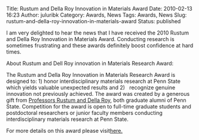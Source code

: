 Title: Rustum and Della Roy Innovation in Materials Award
Date: 2010-02-13 16:23
Author: juluribk
Category: Awards, News
Tags: Awards, News
Slug: rustum-and-della-roy-innovation-in-materials-award
Status: published

I am very delighted to hear the news that I have received the 2010 Rustum and Della Roy Innovation in Materials Award. Conducting research is sometimes frustrating and these awards definitely boost confidence at hard times.

About Rustum and Dell Roy innovation in Materials Research Award:

The Rustum and Della Roy Innovation in Materials Research Award is designed to: 1) honor interdisciplinary materials research at Penn State which yields valuable unexpected results and 2)   recognize genuine innovation not previously achieved. The award was created by a generous gift from [Professors Rustum and Della Roy](http://www.rustumroy.com/), both graduate alumni of Penn State. Competition for the award is open to full-time graduate students and postdoctoral researchers or junior faculty members conducting interdisciplinary materials research at Penn State.

For more details on this award please visit[here.](http://www.gradsch.psu.edu/current/funding/programs/roymatres.html)
